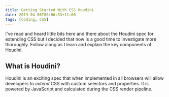 ```yaml
---
title: Getting Started With CSS Houdini
date: 2019-04-06T00:06:33+11:00
tags: [Coding, CSS]
---
```


I've read and heard little bits here and there about the Houdini spec for extending CSS but I decided that now is a good time to investigate more thoroughly. Follow along as I learn and explain the key components of Houdini.

## What is Houdini?

Houdini is an exciting spec that when implemented in all browsers will allow developers to _extend_ CSS with custom selectors and properties. It is powered by JavaScript and calculated during the CSS render pipeline.

